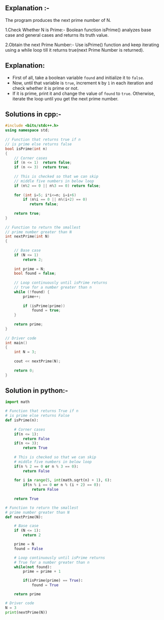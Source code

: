 ## Explanation :-

The program produces the next prime number of N.

1.Check Whether N is Prime:-
  Boolean function isPrime() analyzes base case and general cases and returns its truth value.

2.Obtain the next Prime Number:-
  Use isPrime() function and keep iterating using a while loop till it returns true(next Prime Number is returned).

## Explanation:
* First of all, take a boolean variable `found` and initialize it to `false`.
* Now, until that variable is `true`, increment `N` by `1` in each iteration and check whether it is prime or not.
* If it is prime, print it and change the value of `found` to `true`. Otherwise, iterate the loop until you get the next prime number.

## Solutions in cpp:-
```cpp
#include <bits/stdc++.h>
using namespace std;
 
// Function that returns true if n 
// is prime else returns false 
bool isPrime(int n) 
{ 
    // Corner cases 
    if (n <= 1)  return false; 
    if (n <= 3)  return true; 
   
    // This is checked so that we can skip  
    // middle five numbers in below loop 
    if (n%2 == 0 || n%3 == 0) return false; 
   
    for (int i=5; i*i<=n; i=i+6) 
        if (n%i == 0 || n%(i+2) == 0) 
           return false; 
   
    return true; 
} 
 
// Function to return the smallest
// prime number greater than N
int nextPrime(int N)
{
 
    // Base case
    if (N <= 1)
        return 2;
 
    int prime = N;
    bool found = false;
 
    // Loop continuously until isPrime returns
    // true for a number greater than n
    while (!found) {
        prime++;
 
        if (isPrime(prime))
            found = true;
    }
 
    return prime;
}
 
// Driver code
int main()
{
    int N = 3;
 
    cout << nextPrime(N);
 
    return 0;
}
```



## Solution in python:-

```python
import math

# Function that returns True if n 
# is prime else returns False 
def isPrime(n):
	
	# Corner cases 
	if(n <= 1):
		return False
	if(n <= 3):
		return True
	
	# This is checked so that we can skip 
	# middle five numbers in below loop 
	if(n % 2 == 0 or n % 3 == 0):
		return False
	
	for i in range(5, int(math.sqrt(n) + 1), 6): 
		if(n % i == 0 or n % (i + 2) == 0):
			return False
	
	return True

# Function to return the smallest 
# prime number greater than N 
def nextPrime(N):

	# Base case 
	if (N <= 1):
		return 2

	prime = N
	found = False

	# Loop continuously until isPrime returns 
	# True for a number greater than n 
	while(not found):
		prime = prime + 1

		if(isPrime(prime) == True):
			found = True

	return prime

# Driver code 
N = 3
print(nextPrime(N))
```